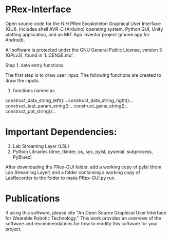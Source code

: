 # PRex-Interface
Open source code for the NIH PRex Exoskeleton Graphical User Interface (GUI). Includes shell AVR-C (Arduino) operating system, Python GUI, Unity plotting application, and an MIT App Inventor project (phone app for Android).

All software is protected under the GNU General Public License, version 3 (GPLv3), found in 'LICENSE.md'. 

Step 1. data entry functions

The first step is to draw user input. The following functions are created to draw the inputs. 

1. functions named as 

construct_data_string_left():..
construct_data_string_right():..
construct_test_param_string():..
construct_gains_string():..
construct_pot_string():..

# Important Dependencies:
1. Lab Streaming Layer (LSL)
2. Python Libraries (time, tkinter, os, sys, pylsl, pyserial, subprocess, PyBluez)

After downloading the PRex-GUI folder, add a working copy of pylsl (from Lab Streaming Layer) and a folder containing a working copy of LabRecorder to the folder to make PRex-GUI.py run.

# Publications
If using this software, please cite "An Open Source Graphical User Interface for Wearable Robotic Technology." This work provides an overview of the software and recommendations for how to modify this software for your project. 
